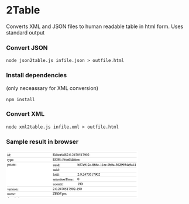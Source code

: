 # 2Table
Converts XML and JSON files to human readable table in html form. Uses standard output

### Convert JSON

```
node json2table.js infile.json > outfile.html
```

### Install dependencies

(only neceassary for XML conversion)

```
npm install
```

### Convert XML

```
node xml2table.js infile.xml > outfile.html
```

### Sample result in browser
<img src="demo/demo.png?raw=true" width="360">


